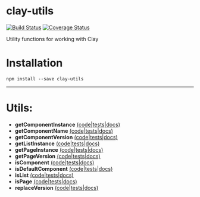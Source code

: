 # clay-utils

[![Build Status](https://travis-ci.org/nymag/clay-utils.svg?branch=master)](https://travis-ci.org/nymag/clay-utils)
[![Coverage Status](https://coveralls.io/repos/github/nymag/clay-utils/badge.svg?branch=master)](https://coveralls.io/github/nymag/clay-utils?branch=master)

Utility functions for working with Clay

# Installation

```
npm install --save clay-utils
```

---

# Utils:

* **getComponentInstance** [(code|tests|docs)](https://github.com/nymag/clay-utils/tree/master/lib/getComponentInstance)
* **getComponentName** [(code|tests|docs)](https://github.com/nymag/clay-utils/tree/master/lib/getComponentName)
* **getComponentVersion** [(code|tests|docs)](https://github.com/nymag/clay-utils/tree/master/lib/getComponentVersion)
* **getListInstance** [(code|tests|docs)](https://github.com/nymag/clay-utils/tree/master/lib/getListInstance)
* **getPageInstance** [(code|tests|docs)](https://github.com/nymag/clay-utils/tree/master/lib/getPageInstance)
* **getPageVersion** [(code|tests|docs)](https://github.com/nymag/clay-utils/tree/master/lib/getPageVersion)
* **isComponent** [(code|tests|docs)](https://github.com/nymag/clay-utils/tree/master/lib/isComponent)
* **isDefaultComponent** [(code|tests|docs)](https://github.com/nymag/clay-utils/tree/master/lib/isDefaultComponent)
* **isList** [(code|tests|docs)](https://github.com/nymag/clay-utils/tree/master/lib/isList)
* **isPage** [(code|tests|docs)](https://github.com/nymag/clay-utils/tree/master/lib/isPage)
* **replaceVersion** [(code|tests|docs)](https://github.com/nymag/clay-utils/tree/master/lib/replaceVersion)
